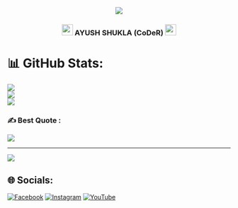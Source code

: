 <p align="center"><img src="https://img.shields.io/badge/MADE%20BY INDIAN- PROGRAMMER-green?colorA=%23ff0000&colorB=%23017e40&style=flat-square">
 
<h3 align="center">
  <img src="https://emoji.discord.st/emojis/768b108d-274f-4f44-a634-8477b16efce7.gif" width="25">
    AYUSH SHUKLA (CoDeR)
  <img src="https://emoji.discord.st/emojis/768b108d-274f-4f44-a634-8477b16efce7.gif" width="25">
</h3>

# 📊 GitHub Stats:
![](https://github-readme-stats.vercel.app/api?username=ayush0249&theme=merko&hide_border=true&include_all_commits=false&count_private=false)<br/>
![](https://github-readme-streak-stats.herokuapp.com/?user=ayush0249&theme=merko&hide_border=true)<br/>
![](https://github-readme-stats.vercel.app/api/top-langs/?username=ayush0249&theme=merko&hide_border=true&include_all_commits=false&count_private=false&layout=compact)

### ✍️ Best Quote :
![](https://quotes-github-readme.vercel.app/api?type=horizontal&theme=radical)

---
[![](https://visitcount.itsvg.in/api?id=BD-CYBER&icon=7&color=3)](https://visitcount.itsvg.in)


## 🌐 Socials:
[![Facebook](https://img.shields.io/badge/Facebook-%231877F2.svg?logo=Facebook&logoColor=white)](https://facebook.com/) [![Instagram](https://img.shields.io/badge/Instagram-%23E4405F.svg?logo=Instagram&logoColor=white)](https://instagram.com/@ayushshukla2493) [![YouTube](https://img.shields.io/badge/YouTube-%23FF0000.svg?logo=YouTube&logoColor=white)](https://youtube.com/) 
